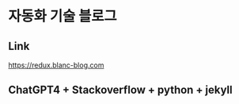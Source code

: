 # 자동화 기술 블로그

## Link
  https://redux.blanc-blog.com

## ChatGPT4 + Stackoverflow + python + jekyll





